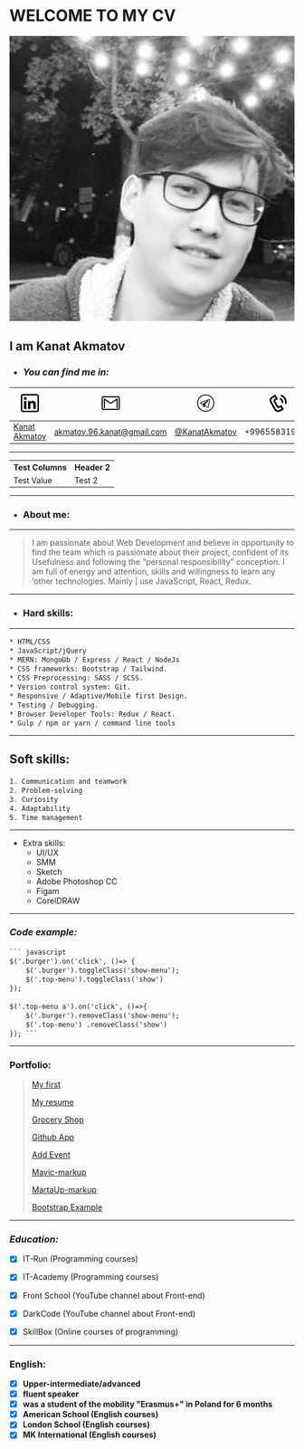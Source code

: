 # WELCOME TO MY CV
![ME](./img/my-pic.jpg)
## I am **Kanat Akmatov**



* ### _You can find me in:_

![Insta icon](./img/linkedin.png) | ![Gmail](./img/gmail%20icon.png) | ![Telegram](./img/telegram%20icon.png) | ![Cellphone](./img/cellphone-icon.png) | 
------------ | ------------- | ------------- | -------------
[Kanat Akmatov](https://www.linkedin.com/in/kanat-akmatov-1454b3177/) | [akmatov.96.kanat@gmail.com](https://www.google.com/intl/ru/gmail/about/#) | [@KanatAkmatov](https://t.me/KanatAkmatov) | +996558319126
---


<table>
<tr><th>Test Columns</th><th>Header 2</th></tr>
<tr><td>Test Value</td><td>Test 2</td></tr>
</table>


---


* ### About me:
---
> I am passionate about Web Development and
> believe in opportunity to find the team which is
> passionate about their project, confident of its
> Usefulness and following the “personal
> responsibility” conception. I am full of energy
> and attention, skills and willingness to learn any
> ‘other technologies. Mainly | use JavaScript,
> React, Redux.
---



* ### Hard skills:
---
    * HTML/CSS
    * JavaScript/jQuery
    * MERN: MongoDb / Express / React / NodeJs
    * CSS frameworks: Bootstrap / Tailwind.
    * CSS Preprocessing: SASS / SCSS.
    * Version control system: Git.
    * Responsive / Adaptive/Mobile first Design.
    * Testing / Debugging.
    * Browser Developer Tools: Redux / React.
    * Gulp / npm or yarn / command line tools
    
---



Soft skills:
-
    1. Communication and teamwork 
    2. Problem-solving
    3. Curiosity
    4. Adaptability
    5. Time management
---    



* Extra skills:
    * UI/UX
    * SMM 
    * Sketch
    * Adobe Photoshop CC
    * Figam
    * CorelDRAW
---



### _Code example:_
    ``` javascript
    $('.burger').on('click', ()=> {
        $('.burger').toggleClass('show-menu');
        $('.top-menu').toggleClass('show')
    });

    $('.top-menu a').on('click', ()=>{
        $('.burger').removeClass('show-menu');
        $('.top-menu') .removeClass('show')
    }); ```
   
---



### Portfolio:

>[My first](https://kanatakmatov.github.io/my-first-maket/)
>
> [My resume](https://kanatakmatov.github.io/my-resume/) 
>
> [Grocery Shop](https://grocery--shop.herokuapp.com/)
>
> [Github App](https://github--app.herokuapp.com/)
>
> [Add Event](https://addevent-app.herokuapp.com/)
>
> [Mavic-markup](https://kanatakmatov.github.io/mavic/)
>
> [MartaUp-markup](https://kanatakmatov.github.io/marta-markup/)
>
> [Bootstrap Example](https://kanatakmatov.github.io/bootstrap-example/)



---



### *Education:*

- [x] IT-Run (Programming courses)
- [x] IT-Academy (Programming courses)
- [x] Front School (YouTube channel about Front-end)
- [x] DarkCode (YouTube channel about Front-end)
- [x] SkillBox (Online courses of programming)



---



### __English:__

- [x] **Upper-intermediate/advanced**
- [x] **fluent speaker**
- [x] **was a student of the mobility "Erasmus+" in Poland for 6 months**
- [x] **American School (English courses)**
- [x] **London School (English courses)**
- [x] **MK International (English courses)**

